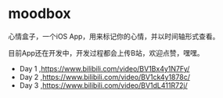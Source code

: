 # moodbox
心情盒子，一个iOS App，用来标记你的心情，并以时间轴形式查看。

目前App还在开发中，开发过程都会上传B站，欢迎点赞，嘿嘿。

* Day 1 ,https://www.bilibili.com/video/BV1Bx4y1N7Fy/
* Day 2 ,https://www.bilibili.com/video/BV1ck4y1878c/
* Day 3 ,https://www.bilibili.com/video/BV1dL411R72j/
